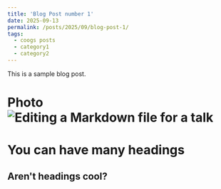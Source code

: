 ```yaml
---
title: 'Blog Post number 1'
date: 2025-09-13
permalink: /posts/2025/09/blog-post-1/
tags:
  - coogs posts
  - category1
  - category2
---
```


This is a sample blog post. 

Photo 
![Editing a Markdown file for a talk](/images/editing-talk.png)
======

You can have many headings
======

Aren't headings cool?
------
